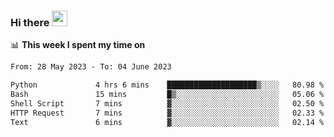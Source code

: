### Hi there <a href="https://www.gautamkrishnar.com/"><img src="https://media.giphy.com/media/hvRJCLFzcasrR4ia7z/giphy.gif" width="25px"></a>

📊 **This week I spent my time on**

<!--START_SECTION:waka-->

```txt
From: 28 May 2023 - To: 04 June 2023

Python             4 hrs 6 mins    ████████████████████▒░░░░   80.98 %
Bash               15 mins         █▒░░░░░░░░░░░░░░░░░░░░░░░   05.06 %
Shell Script       7 mins          ▓░░░░░░░░░░░░░░░░░░░░░░░░   02.50 %
HTTP Request       7 mins          ▓░░░░░░░░░░░░░░░░░░░░░░░░   02.33 %
Text               6 mins          ▓░░░░░░░░░░░░░░░░░░░░░░░░   02.14 %
```

<!--END_SECTION:waka-->
